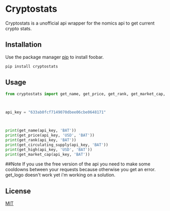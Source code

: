 # Cryptostats

Cryptostats is a unofficial api wrapper for the nomics api to get current crypto stats.

## Installation

Use the package manager [pip](https://pip.pypa.io/en/stable/) to install foobar.

```bash
pip install cryptostats
```

## Usage

```python
from cryptostats import get_name, get_price, get_rank, get_market_cap, get_circulating_supply, get_high



api_key = "633ab0fcf7149070dbee06cbe0648171"



print(get_name(api_key, 'BAT'))
print(get_price(api_key, 'USD', 'BAT'))
print(get_rank(api_key, 'BAT'))
print(get_circulating_supply(api_key, 'BAT'))
print(get_high(api_key, 'USD', 'BAT'))
print(get_market_cap(api_key, 'BAT'))

```
##Note
If you use the free version of the api you need to make some cooldowns between your requests because otherwise you get an error.
get_logo doesn't work yet i'm working on a solution.
## License
[MIT](https://choosealicense.com/licenses/mit/)
